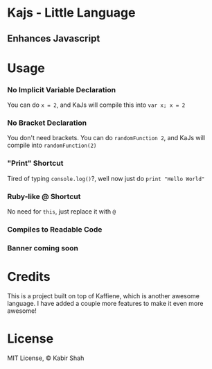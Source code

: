 # Kajs - Little Language

## Enhances Javascript

# Usage

### No Implicit Variable Declaration 

You can do `x = 2`, and KaJs will compile this into `var x; x = 2`

### No Bracket Declaration

You don't need brackets. You can do `randomFunction 2`, and KaJs will compile into `randomFunction(2)`

### "Print" Shortcut

Tired of typing `console.log()`?, well now just do `print "Hello World"`

### Ruby-like @ Shortcut

No need for `this`, just replace it with `@`

### Compiles to Readable Code

### Banner coming soon

# Credits

This is a project built on top of Kaffiene, which is another awesome language. I have added a couple more features to make it even more awesome!


# License

MIT License, &copy; Kabir Shah
